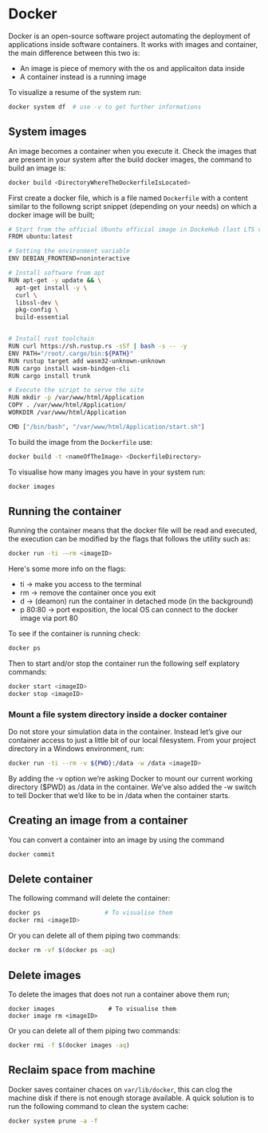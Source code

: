 # Docker

Docker is an open-source software project automating the deployment of applications inside software containers.
It works with images and container, the main difference between this two is:

- An image is piece of memory with the os and applicaiton data inside
- A container instead is a running image

To visualize a resume of the system run:

```sh
docker system df  # use -v to get further informations 
```

## System images
An image becomes a container when you execute it. Check the images that are present in your system after the build
docker images, the command to build an image is:

```sh
docker build <DirectoryWhereTheDockerfileIsLocated>
```

First create a docker file, which is a file named ```Dockerfile``` with a content similar to the followng
script snippet (depending on your needs) on which a docker image will be built;

```sh
# Start from the official Ubuntu official image in DockeHub (last LTS version)
FROM ubuntu:latest

# Setting the environment variable
ENV DEBIAN_FRONTEND=noninteractive

# Install software from apt
RUN apt-get -y update && \
  apt-get install -y \
  curl \
  libssl-dev \
  pkg-config \
  build-essential


# Install rust toolchain
RUN curl https://sh.rustup.rs -sSf | bash -s -- -y
ENV PATH="/root/.cargo/bin:${PATH}"
RUN rustup target add wasm32-unknown-unknown
RUN cargo install wasm-bindgen-cli
RUN cargo install trunk

# Execute the script to serve the site
RUN mkdir -p /var/www/html/Application
COPY . /var/www/html/Application/
WORKDIR /var/www/html/Application

CMD ["/bin/bash", "/var/www/html/Application/start.sh"]
```
To build the image from the ```Dockerfile``` use:

```sh
docker build -t <nameOfTheImage> <DockerfileDirectory>
```

To visualise how many images you have in your system run:

```sh
docker images
```

## Running the container
Running the container means that the docker file will be read and executed, the execution
can be modified by the flags that follows the utility such as:

```sh
docker run -ti -–rm <imageID>
```
Here's some more info on the flags:

  - ti       →  make you access to the terminal
  - rm       →  remove the container once you exit
  - d        →  (deamon) run the container in detached mode (in the background)
  - p 80:80  →  port exposition, the local OS can connect to the docker image via port 80

To see if the container is running check:

```sh
docker ps
```
Then to start and/or stop the container run the following self explatory commands:

```sh
docker start <imageID>
docker stop <imageID>
```

### Mount a file system directory inside a docker container
Do not store your simulation data in the container. Instead let’s give our 
container access to just a little bit of our local filesystem. From your project
directory in a Windows environment, run:

```sh
docker run -ti --rm -v ${PWD}:/data -w /data <imageID>
```
By adding the -v option we’re asking Docker to mount our current working directory
($PWD) as /data in the container. We’ve also added the -w switch to tell Docker
that we’d like to be in /data when the container starts.

## Creating an image from a container 
You can convert a container into an image by using the command

```sh
docker commit 
```
## Delete container
The following command will delete the container:

```sh
docker ps			  	   # To visualise them
docker rmi <imageID>
```

Or you can delete all of them piping two commands:
```sh 
docker rm -vf $(docker ps -aq)
```


## Delete images
To delete the images that does not run a container above them run;

```
docker images  				# To visualise them
docker image rm <imageID>
```
Or you can delete all of them piping two commands:

```sh
docker rmi -f $(docker images -aq)
```

## Reclaim space from machine
Docker saves container chaces on ```var/lib/docker```, this can clog the machine disk if 
there is not enough storage available. A quick solution is to run the following command 
to clean the system cache:

```sh
docker system prune -a -f
```

<!--  Script to show the footer   -->
<html>
<script
    src="https://code.jquery.com/jquery-3.3.1.js"
    integrity="sha256-2Kok7MbOyxpgUVvAk/HJ2jigOSYS2auK4Pfzbm7uH60="
    crossorigin="anonymous">
</script>
<script>
$(function(){
  $("#footer").load("../../footers/footer.html");
});
</script>
<body>
<div id="footer"></div>
</body>
</html>
